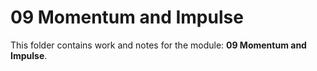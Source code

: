 # 09 Momentum and Impulse

This folder contains work and notes for the module: **09 Momentum and Impulse**.